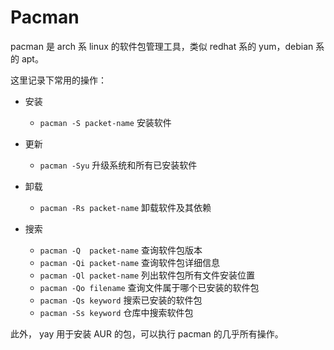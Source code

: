 # Pacman

pacman 是 arch 系 linux 的软件包管理工具，类似 redhat 系的 yum，debian 系的 apt。

这里记录下常用的操作：

- 安装
    - `pacman -S packet-name` 安装软件

- 更新
    - `pacman -Syu` 升级系统和所有已安装软件

- 卸载
    - `pacman -Rs packet-name` 卸载软件及其依赖

- 搜索
    - `pacman -Q  packet-name` 查询软件包版本 
    - `pacman -Qi packet-name` 查询软件包详细信息
    - `pacman -Ql packet-name` 列出软件包所有文件安装位置
    - `pacman -Qo filename` 查询文件属于哪个已安装的软件包
    - `pacman -Qs keyword` 搜索已安装的软件包
    - `pacman -Ss keyword` 仓库中搜索软件包

此外， yay 用于安装 AUR 的包，可以执行 pacman 的几乎所有操作。

